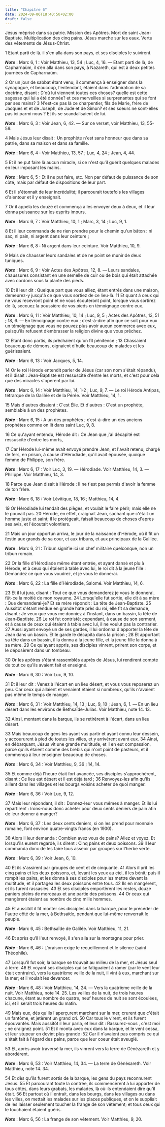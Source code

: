 ```yaml
---
title: "Chapitre 6"
date: 2024-09-06T18:40:50+02:00
draft: false
---
```



Jésus méprisé dans sa patrie.
Mission des Apôtres.
Mort de saint Jean-Baptiste.
Multiplication des cinq pains.
Jésus marche sur les eaux.
Vertu des vêtements de Jésus-Christ.


1 Etant parti de là. il s'en alla dans son pays, et ses disciples le suivirent.

***Note*** :  Marc 6, 1 : Voir Matthieu, 13, 54 ; Luc, 4, 16. ― Etant parti de là, de Capharnaüm, il s’en alla dans son pays, à Nazareth, qui est à deux petites journées de Capharnaüm.

2 Or un jour de sabbat étant venu, il commença à enseigner dans la synagogue, et beaucoup, l'entendant, étaient dans l'admiration de sa doctrine, disant : D'où lui viennent toutes ces choses? quelle est cette sagesse qui lui a été donnée? et ces merveilles si surprenantes qui se font par ses mains? 3 N'est-ce pas là ce charpentier, fils de Marie, frère de Jacques et et de Joseph, de Jude et de Simon? et ses soeurs ne sont-elles pas ici parmi nous ? Et ils se scandalisaient de lui.

***Note*** :  Marc 6, 3 : Voir Jean, 6, 42. ― Sur ce verset, voir Matthieu, 13, 55-56.

4 Mais Jésus leur disait : Un prophète n'est sans honneur que dans sa patrie, dans sa maison et dans sa famille.

***Note*** :  Marc 6, 4 : Voir Matthieu, 13, 57 ; Luc, 4, 24 ; Jean, 4, 44.

5 Et il ne put faire là aucun miracle, si ce n'est qu'il guérit quelques malades en leur imposant les mains.

***Note*** :  Marc 6, 5 : Et il ne put faire, etc. Non par défaut de puissance de son côté, mais par défaut de dispositions de leur part.

6 Et il s'étonnait de leur incrédulité; il parcourait toutefois les villages d'alentour et il y enseignait.


7 Or il appela les douze et commença à les envoyer deux à deux, et il leur donna puissance sur les esprits impurs.

***Note*** :  Marc 6, 7 : Voir Matthieu, 10, 1 ; Marc, 3, 14 ; Luc, 9, 1.

8 Et il leur commanda de ne rien prendre pour le chemin qu'un bâton : ni sac, ni pain, ni argent dans leur ceinture ;

***Note*** :  Marc 6, 8 : Ni argent dans leur ceinture. Voir Matthieu, 10, 9.

9 Mais de chausser leurs sandales et de ne point se munir de deux tuniques.

***Note*** :  Marc 6, 9 : Voir Actes des Apôtres, 12, 8. ― Leurs sandales, chaussures consistant en une semelle de cuir ou de bois qui était attachée avec cordons sous la plante des pieds.

10 Et il leur dit : Quelque part que vous alliez, étant entrés dans une maison, demeurez-y jusqu'à ce que vous sortiez de ce lieu-là. 11 Et quant à ceux qui ne vous recevront point et ne vous écouteront point, lorsque vous sortirez de là, secouez la poussière de vos pieds en témoignage contre eux.

***Note*** :  Marc 6, 11 : Voir Matthieu, 10, 14 ; Luc, 9, 5 ; Actes des Apôtres, 13, 51 ; 18, 6. ― En témoignage contre eux ; c’est-à-dire afin que ce soit pour eux un témoignage que vous ne pouvez plus avoir aucun commerce avec eux, puisqu’ils refusent d’embrasser la religion divine que vous prêchez.

12 Etant donc partis, ils prêchaient qu'on fît pénitence ; 13 Chassaient beaucoup de démons, oignaient d'huile beaucoup de malades et les guérissaient.

***Note*** :  Marc 6, 13 : Voir Jacques, 5, 14.


14 Or le roi Hérode entendit parler de Jésus (car son nom s'était répandu), et il disait : Jean-Baptiste est ressuscité d'entre les morts, et c'est pour cela que des miracles s'opèrent par lui.

***Note*** :  Marc 6, 14 : Voir Matthieu, 14, 1-2 ; Luc, 9, 7. ― Le roi Hérode Antipas, tétrarque de la Galilée et de la Pérée. Voir Matthieu, 14, 1.

15 Mais d'autres disaient : C'est Élie. Et d'autres : C'est un prophète, semblable à un des prophètes.

***Note*** :  Marc 6, 15 : A un des prophètes ; c’est-à-dire un des anciens prophètes comme on lit dans saint Luc, 9, 8.

16 Ce qu'ayant entendu, Hérode dit : Ce Jean que j'ai décapité est ressuscité d'entre les morts,


17 Car Hérode lui-même avait envoyé prendre Jean, et l'avait retenu, chargé de fers, en prison, à cause d'Hérodiade, qu'il avait épousée, quoique femme de Philippe, son frère.

***Note*** :  Marc 6, 17 : Voir Luc, 3, 19. ― Hérodiade. Voir Matthieu, 14, 3. ― Philippe. Voir Matthieu, 14, 3.

18 Parce que Jean disait à Hérode : Il ne t'est pas permis d'avoir la femme de ton frère.

***Note*** :  Marc 6, 18 : Voir Lévitique, 18, 16 ; Matthieu, 14, 4.

19 Or Hérodiade lui tendait des pièges, et voulait le faire périr; mais elle ne le pouvait pas. 20 Hérode, en effet, craignait Jean, sachant que c'était un homme juste et saint; il le protégeait, faisait beaucoup de choses d'après ses avis, et l'écoutait volontiers.


21 Mais un jour opportun arriva, le jour de la naissance d'Hérode, où il fit un festin aux grands de sa cour, et aux tribuns, et aux principaux de la Galilée.

***Note*** :  Marc 6, 21 : Tribun signifie ici un chef militaire quelconque, non un tribun romain.

22 Or la fille d'Hérodiade même étant entrée, et ayant dansé et plu à Hérode, et à ceux qui étaient à table avec lui, le roi dit à la jeune fille : Demandez ce que vous voudrez, et je vous le donnerai.

***Note*** :  Marc 6, 22 : La fille d’Hérodiade, Salomé. Voir Matthieu, 14, 6.

23 Et il lui jura, disant : Tout ce que vous demanderez je vous le donnerai, fût-ce la moitié de mon royaume. 24 Lorsqu'elle fut sortie, elle dit à sa mère : Que demanderai-je? Et sa mère répondit : La tête de Jean-Baptiste. 25 Aussitôt s'étant rendue en grande hâte près du roi, elle fit sa demande, disant : Je veux que vous me donniez à l'instant, dans un bassin, la tête de Jean-Baptiste. 26 Le roi fut contristé; cependant, à cause de son serment, et à cause de ceux qui étaient à table avec lui, il ne voulut pas la contrarier. 27 Aussi ayant envoyé un de ses gardes, il lui ordonna d'apporter la tête de Jean dans un bassin. Et le garde le décapita dans la prison ; 28 Et apportant sa tête dans un bassin, il la donna à la jeune fille, et la jeune fille la donna à sa mère. 29 Ce qu'ayant appris, ses disciples vinrent, prirent son corps, et le déposèrent dans un tombeau.


30 Or les apôtres s'étant rassemblés auprès de Jésus, lui rendirent compte de tout ce qu'ils avaient fait et enseigné.

***Note*** :  Marc 6, 30 : Voir Luc, 9, 10.

31 Et il leur dit : Venez à l'écart en un lieu désert, et vous vous reposerez un peu. Car ceux qui allaient et venaient étaient si nombreux, qu'ils n'avaient pas même le temps de manger.

***Note*** :  Marc 6, 31 : Voir Matthieu, 14, 13 ; Luc, 9, 10 ; Jean, 6, 1. ― En un lieu désert dans les environs de Bethsaïde-Julias. Voir Matthieu, note 14. 13.

32 Ainsi, montant dans la barque, ils se retirèrent à l'écart, dans un lieu désert.


33 Mais beaucoup de gens les ayant vus partir et ayant connu leur dessein, y accoururent à pied de toutes les villes, et y arrivèrent avant eux. 34 Ainsi, en débarquant, Jésus vit une grande multitude, et il en eut compassion, parce qu'ils étaient comme des brebis qui n'ont point de pasteurs, et il commença à leur enseigner beaucoup de choses.

***Note*** :  Marc 6, 34 : Voir Matthieu, 9, 36 ; 14, 14.


35 Et comme déjà l'heure était fort avancée, ses disciples s'approchèrent, disant : Ce lieu est désert et il est déjà tard ; 36 Renvoyez-les afin qu'ils aillent dans les villages et les bourgs voisins acheter de quoi manger.

***Note*** :  Marc 6, 36 : Voir Luc, 9, 12.

37 Mais leur répondant, il dit : Donnez-leur vous mêmes à manger. Et ils lui repartirent : Irons-nous donc acheter pour deux cents deniers de pain afin de leur donner à manger?

***Note*** :  Marc 6, 37 : Les deux cents deniers, si on les prend pour monnaie romaine, font environ quatre-vingts francs (en 1900).

38 Alors il leur demanda : Combien avez vous de pains? Allez et voyez. Et lorsqu'ils eurent regardé, ils dirent : Cinq pains et deux poissons. 39 Il leur commanda donc de les faire tous asseoir par groupes sur l'herbe verte.

***Note*** :  Marc 6, 39 : Voir Jean, 6, 10.

40 Et ils s'assirent par groupes de cent et de cinquante. 41 Alors il prit les cinq pains et les deux poissons, et, levant les yeux au ciel, il les bénit; puis il rompit les pains, et les donna à ses disciples pour les mettre devant la multitude, et il partagea les deux poissons entre tous. 42 Ils en mangèrent, et ils furent rassasiés. 43 Et ses disciples emportèrent les restes, douze paniers pleins de morceaux et une partie des poissons. 44 Or ceux qui mangèrent étaient au nombre de cinq mille hommes.


45 Et aussitôt il fit monter ses disciples dans la barque, pour le précéder de l'autre côté de la mer, à Bethsaïde, pendant que lui-même renverrait le peuple.

***Note*** :  Marc 6, 45 : Bethsaïde de Galilée. Voir Matthieu, 11, 21.

46 Et après qu'il l'eut renvoyé, il s'en alla sur la montagne pour prier.

***Note*** :  Marc 6, 46 : L’oraison exige le recueillement et le silence (saint Théophile).


47 Lorsqu'il fut soir, la barque se trouvait au milieu de la mer, et Jésus seul à terre. 48 Et voyant ses disciples qui se fatiguaient à ramer (car le vent leur était contraire), vers la quatrième veille de la nuit, il vint à eux, marchant sur la mer; et il voulait les devancer.

***Note*** :  Marc 6, 48 : Voir Matthieu, 14, 24. ― Vers la quatrième veille de la nuit. Voir Matthieu, note 14. 25. Les veilles de la nuit, de trois heures chacune, étant au nombre de quatre, neuf heures de nuit se sont écoulées, ici, et il serait trois heures du matin.

49 Mais eux, dès qu'ils l'aperçurent marchant sur la mer, crurent que c'était un fantôme, et jetèrent un grand cri. 50 Car tous le virent, et ils furent épouvantés. Mais aussitôt il leur parla, et leur dit : Rassurez-vous , c'est moi ; ne craignez point. 51 Et il monta avec eux dans la barque, et le vent cessa, et leur stupeur en devint plus grande :52 Car il n'avaient pas compris ce qui s'était fait à l'égard des pains, parce que leur coeur était aveuglé.


53 Et, après avoir traversé la mer, ils vinrent vers la terre de Génézareth et y abordèrent.

***Note*** :  Marc 6, 53 : Voir Matthieu, 14, 34. ― La terre de Génésareth. Voir Matthieu, note 14. 34.

54 Et dès qu'ils furent sortis de la barque, les gens du pays reconnurent Jésus. 55 Et parcourant toute la contrée, ils commencèrent à lui apporter de tous côtés, dans leurs grabats, les malades, là où ils entendaient dire qu'il était. 56 Et partout où il entrait, dans les bourgs, dans les villages ou dans les villes, on mettait les malades sur les places publiques, et on le suppliait de les laisser seulement toucher la frange de son vêtement; et tous ceux qui le touchaient étaient guéris.

***Note*** :  Marc 6, 56 : La frange de son vêtement. Voir Matthieu, 9, 20.

